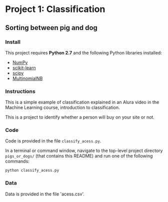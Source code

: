 # Project 1: Classification
## Sorting between pig and dog

### Install

This project requires **Python 2.7** and the following Python libraries installed:

- [NumPy](http://www.numpy.org/)
- [scikit-learn](http://scikit-learn.org/stable/)
- [scipy](https://www.scipy.org/)
- [MultinomialNB](http://scikit-learn.org/stable/modules/generated/sklearn.naive_bayes.MultinomialNB.html/)

### Instructions

This is a simple example of classification explained in an Alura video in the Machine Learning course, introduction to classification.

This is a project to identify whether a person will buy on your site or not.

### Code

Code is provided in the file `classify_acess.py`.

In a terminal or command window, navigate to the top-level project directory `pigs_or_dogs/` (that contains this README) and run one of the following commands:

```python classify_acess.py```

### Data

Data is provided in the file 'acess.csv'.